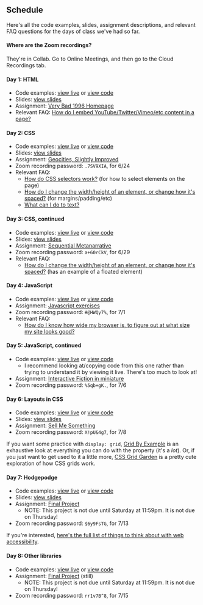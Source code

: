 ## Schedule

Here's all the code examples, slides, assignment descriptions, and relevant FAQ questions for the days of class we've had so far.

#### Where are the Zoom recordings?

They're in Collab. Go to Online Meetings, and then go to the Cloud Recordings tab.

#### Day 1: HTML
* Code examples: [view live](/artofweb-21/examples/day1) or [view code](https://github.com/thely/artofweb-21/tree/main/examples/day1)
* Slides: [view slides](/artofweb-21/slides/day-1-slides.html)
* Assignment: [Very Bad 1996 Homepage](/artofweb-21/projects/1-geocities)
* Relevant FAQ: [How do I embed YouTube/Twitter/Vimeo/etc content in a page?](/artofweb-21/questions/embed)

#### Day 2: CSS
* Code examples: [view live](/artofweb-21/examples/day2) or [view code](https://github.com/thely/artofweb-21/tree/main/examples/day2)
* Slides: [view slides](/artofweb-21/slides/day-2-slides.html)
* Assignment: [Geocities, Slightly Improved](/artofweb-21/projects/1p5-geocities-2)
* Zoom recording password: `.7SV9XIA`, for 6/24
* Relevant FAQ:
  * [How do CSS selectors work?](/artofweb-21/questions/css-selectors) (for how to select elements on the page)
  * [How do I change the width/height of an element, or change how it's spaced?](/artofweb-21/questions/box-model) (for margins/padding/etc)
  * [What can I do to text?](/artofweb-21/questions/text-styles)

#### Day 3: CSS, continued
* Code examples: [view live](/artofweb-21/examples/day3) or [view code](https://github.com/thely/artofweb-21/tree/main/examples/day3)
* Slides: [view slides](/artofweb-21/slides/day-3-slides.html)
* Assignment: [Sequential Metanarrative](/artofweb-21/projects/2-metanarrative)
* Zoom recording password: `a+60rCkV`, for 6/29
* Relevant FAQ:
  * [How do I change the width/height of an element, or change how it's spaced?](/artofweb-21/questions/box-model) (has an example of a floated element)

#### Day 4: JavaScript
* Code examples: [view live](/artofweb-21/examples/day4) or [view code](https://github.com/thely/artofweb-21/tree/main/examples/day4)
* Assignment: [Javascript exercises](/artofweb-21/projects/3-js-exercises)
* Zoom recording password: `#@HWQy7%`, for 7/1
* Relevant FAQ:
  * [How do I know how wide my browser is, to figure out at what size my site looks good?](/artofweb-21/questions/width)

#### Day 5: JavaScript, continued
* Code examples: [view live](/artofweb-21/examples/day5) or [view code](https://github.com/thely/artofweb-21/tree/main/examples/day5)
  * I recommend looking at/copying code from this one rather than trying to understand it by viewing it live. There's too much to look at!
* Assignment: [Interactive Fiction in miniature](/artofweb-21/projects/4-if-mini)
* Zoom recording password: `%5qb+gK.`, for 7/6

#### Day 6: Layouts in CSS
* Code examples: [view live](/artofweb-21/examples/day6) or [view code](https://github.com/thely/artofweb-21/tree/main/examples/day6)
* Slides: [view slides](/artofweb-21/slides/day-6-slides.html)
* Assignment: [Sell Me Something](/artofweb-21/projects/5-sell-it)
* Zoom recording password: `X!pU&4g7`, for 7/8

If you want some practice with `display: grid`, [Grid By Example](https://gridbyexample.com/examples/) is an exhaustive look at everything you can do with the property (it's a *lot*). Or, if you just want to get used to it a little more, [CSS Grid Garden](https://cssgridgarden.com/) is a pretty cute exploration of how CSS grids work.

#### Day 7: Hodgepodge
* Code examples: [view live](/artofweb-21/examples/day7) or [view code](https://github.com/thely/artofweb-21/tree/main/examples/day7)
* Slides: [view slides](/artofweb-21/slides/day-7-slides.html)
* Assignment: [Final Project](/artofweb-21/projects/6-final)
  * NOTE: This project is not due until Saturday at 11:59pm. It is not due on Thursday!
* Zoom recording password: `$6y9FsTG`, for 7/13

If you're interested, [here's the full list of things to think about with web accessibility](https://www.w3.org/WAI/fundamentals/accessibility-principles/).

#### Day 8: Other libraries
* Code examples: [view live](/artofweb-21/examples/day8) or [view code](https://github.com/thely/artofweb-21/tree/main/examples/day8)
* Assignment: [Final Project](/artofweb-21/projects/6-final) (still)
  * NOTE: This project is not due until Saturday at 11:59pm. It is not due on Thursday!
* Zoom recording password: `rr1v7B^8`, for 7/15
